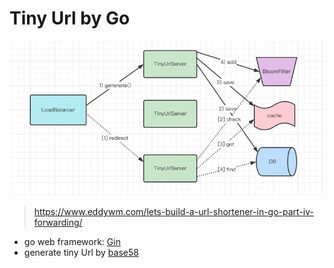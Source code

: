 # Tiny Url by Go
![img.png](img.png)

> https://www.eddywm.com/lets-build-a-url-shortener-in-go-part-iv-forwarding/

- go web framework: [Gin](https://github.com/gin-gonic/gin)
- generate tiny Url by [base58](https://github.com/itchyny/base58-go)